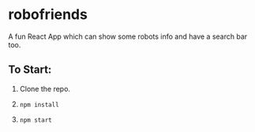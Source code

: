 # robofriends
A fun React App which can show some robots info and have a search bar too.

## To Start:

1. Clone the repo.

2. `npm install`

3. `npm start`

